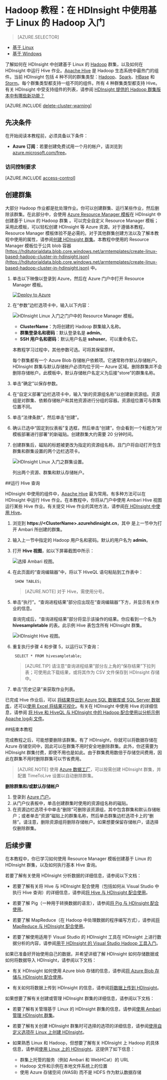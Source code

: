 <!-- not suitable for Mooncake -->


<properties
   	pageTitle="Linux 教程：Hadoop 和 Hive 入门 | Azure"
   	description="遵循本 Linux 教程开始使用 HDInsight 中的 Hadoop。了解如何设置 Linux 群集，以及如何使用 Hive 查询数据。"
   	services="hdinsight"
   	documentationCenter=""
   	authors="mumian"
   	manager="jhubbard"
   	editor="cgronlun"
	tags="azure-portal"/>

<tags
   	ms.service="hdinsight"
   	ms.devlang="na"
   	ms.topic="hero-article"
   	ms.tgt_pltfrm="na"
   	ms.workload="big-data"
   	ms.date="09/14/2016"
   	wacn.date=""
   	ms.author="jgao"/>  


# Hadoop 教程：在 HDInsight 中使用基于 Linux 的 Hadoop 入门

> [AZURE.SELECTOR]
- [基于 Linux](/documentation/articles/hdinsight-hadoop-tutorial-get-started-windows-v1/)
- [基于 Windows](/documentation/articles/hdinsight-hadoop-tutorial-get-started-windows-v1/)

了解如何在 HDInsight 中创建基于 Linux 的 [Hadoop](http://hadoop.apache.org/) 群集，以及如何在 HDInsight 中运行 Hive 作业。[Apache Hive](https://hive.apache.org/) 是 Hadoop 生态系统中最热门的组件。当前 HDInsight 包括 4 种不同的群集类型：[Hadoop](/documentation/articles/hdinsight-hadoop-introduction/)、[Spark](/documentation/articles/hdinsight-apache-spark-overview/)、[HBase](/documentation/articles/hdinsight-hbase-overview/) 和 [Storm](/documentation/articles/hdinsight-storm-overview/)。每个群集类型都支持一组不同的组件。所有 4 种群集类型都支持 Hive。有关 HDInsight 中受支持组件的列表，请参阅 [HDInsight 提供的 Hadoop 群集版本中有哪些新功能？](/documentation/articles/hdinsight-component-versioning-v1/)

[AZURE.INCLUDE [delete-cluster-warning](../../includes/hdinsight-delete-cluster-warning.md)]

## 先决条件

在开始阅读本教程前，必须具备以下条件：

- **Azure 订阅**：若要创建免费试用一个月的帐户，请浏览到 [azure.microsoft.com/free](https://azure.microsoft.com/free)。

### 访问控制要求

[AZURE.INCLUDE [access-control](../../includes/hdinsight-access-control-requirements.md)]

## 创建群集

大部分 Hadoop 作业都是批处理作业。你可以创建群集、运行某些作业，然后删除该群集。在此部分中，会使用 [Azure Resource Manager 模板](/documentation/articles/resource-group-template-deploy/)在 HDInsight 中创建基于 Linux 的 Hadoop 群集 。可以完全自定义 Resource Manager 模板；采用此模板，可以轻松创建 HDInsight 等 Azure 资源。对于遵循本教程，Resource Manager 模板体验不是必需的。对于其他群集创建方法以及了解本教程中使用的属性，请参阅[创建 HDInsight 群集](/documentation/articles/hdinsight-provision-clusters-v1/)。本教程中使用的 Resource Manager 模板位于公共 blob 容器 [https://hditutorialdata.blob.core.windows.net/armtemplates/create-linux-based-hadoop-cluster-in-hdinsight.json](https://hditutorialdata.blob.core.windows.net/armtemplates/create-linux-based-hadoop-cluster-in-hdinsight.json) 中。

1. 单击以下映像以登录到 Azure，然后在 Azure 门户中打开 Resource Manager 模板。

    <a href="https://portal.azure.cn/#create/Microsoft.Template/uri/https%3A%2F%2Fhditutorialdata.blob.core.windows.net%2Farmtemplates%2Fcreate-linux-based-hadoop-cluster-in-hdinsight.json" target="_blank"><img src="https://acom.azurecomcdn.net/80C57D/cdn/mediahandler/docarticles/dpsmedia-prod/azure.microsoft.com/documentation/articles/hdinsight-hbase-tutorial-get-started-v1/20160201111850/deploy-to-azure.png" alt="Deploy to Azure"></a>

2. 在“参数”边栏选项卡中，输入以下内容：

    ![HDInsight Linux 入门之门户中的 Resource Manager 模板](./media/hdinsight-hadoop-linux-tutorial-get-started/hdinsight-linux-get-started-arm-template-on-portal.png)。

    - **ClusterName**：为将创建的 Hadoop 群集输入名称。
    - **群集登录名和密码**：默认登录名是 **admin**。
    - **SSH 用户名和密码**：默认用户名是 **sshuser**。可以重命名它。
    
    本教程学习过程中，其他参数可选。可将其保留原样。
    
    每个群集都有一个 Azure Blob 存储帐户依赖项。它通常称作默认存储帐户。HDInsight 群集与默认存储帐户必须均位于同一 Azure 区域。删除群集并不会删除存储帐户。此模板中，默认存储帐户名定义为后接“store”的群集名称。
    
3. 单击“确定”以保存参数。
4. 在“自定义部署”边栏选项卡中，输入“新的资源组名称”以创建新资源组。资源组是对群集、依赖存储帐户和其他资源进行分组的容器。资源组位置可与群集位置不同。
5. 单击“法律条款”，然后单击“创建”。
6. 确认已选中“固定到仪表板”复选框，然后单击“创建”。你会看到一个标题为“对模板部署进行部署”的新磁贴。创建群集大约需要 20 分钟时间。
7.  创建群集后，磁贴的标题被更改为指定的资源组名称。且门户将自动打开包含群集和群集设置的两个边栏选项卡。

    ![HDInsight Linux 入门之群集设置](./media/hdinsight-hadoop-linux-tutorial-get-started/hdinsight-linux-get-started-cluster-settings.png)。

    列出两个资源、群集和默认存储帐户。

##运行 Hive 查询

HDInsight 中使用的组件中，[Apache Hive](/documentation/articles/hdinsight-use-hive/) 最为常用。有多种方法可以在 HDInsight 中运行 Hive 作业。在本教程中，你将从门户中使用 Ambari Hive 视图运行某些 Hive 作业。有关提交 Hive 作业的其他方法，请参阅[在 HDInsight 中使用 Hive](/documentation/articles/hdinsight-use-hive/)。

1. 浏览到 **https://&lt;ClusterName>.azurehdinsight.cn**，其中 <ClusterName> 是上一节中为打开 Ambari 所创建的群集。
2. 输入上一节中指定的 Hadoop 用户名和密码。默认的用户名为 **admin**。
3. 打开 **Hive 视图**，如以下屏幕截图中所示：

    ![选择 Ambari 视图](./media/hdinsight-hadoop-linux-tutorial-get-started/selecthiveview.png)。
4. 在此页面的“查询编辑器”中，将以下 HiveQL 语句粘贴到工作表中：

		SHOW TABLES;

    >[AZURE.NOTE] 对于 Hive，需使用分号。
        
5. 单击“执行”。“查询进程结果”部分应出现在“查询编辑器”下方，并显示有关作业的信息。

    查询完成后，“查询进程结果”部分将显示该操作的结果。你应看到一个名为 **hivesampletable** 的表。此示例 Hive 表包含所有 HDInsight 群集。

    ![HDInsight Hive 视图](./media/hdinsight-hadoop-linux-tutorial-get-started/hiveview.png)。

6. 重复执行步骤 4 和步骤 5，以运行以下查询：

        SELECT * FROM hivesampletable;

    > [AZURE.TIP] 请注意“查询进程结果”部分左上角的“保存结果”下拉列表；可使用此下载结果，或将其作为 CSV 文件保存到 HDInsight 存储中。

7. 单击“历史记录”来获取作业列表。

已完成 Hive 作业后，可以 [将结果导出到 Azure SQL 数据库或 SQL Server 数据库](/documentation/articles/hdinsight-use-sqoop/)，还可以[使用 Excel 将结果可视化](/documentation/articles/hdinsight-connect-excel-power-query/)。有关在 HDInsight 中使用 Hive 的详细信息，请参阅 [将 Hive 和 HiveQL 与 HDInsight 中的 Hadoop 配合使用以分析示例 Apache log4j 文件](/documentation/articles/hdinsight-use-hive/)。

##结束本教程

完成教程之后，可能想要删除该群集。有了 HDInsight，你就可以将数据存储在 Azure 存储空间中，因此可以在群集不用时安全地删除群集。此外，你还需要为 HDInsight 群集付费，即使不用也是如此。由于群集费用数倍于存储空间费用，因此在群集不用时删除群集可以节省费用。

>[AZURE.NOTE] 使用 [Azure 数据工厂](/documentation/articles/hdinsight-hadoop-create-linux-clusters-adf/)，可以按需创建 HDInsight 群集，并配置 TimeToLive 设置以自动删除群集。

**删除群集和/或默认存储帐户**

1. 登录到 [Azure 门户](https://portal.azure.cn)。
2. 从门户仪表板中，单击创建群集时使用的资源组名称的磁贴。
3. 在资源边栏选项卡中单击“删除”可删除该资源组，其中包含群集和默认存储帐户；或者单击“资源”磁贴上的群集名称，然后单击群集边栏选项卡上的“删除”。请注意，删除资源组将删除存储帐户。如果想要保留存储帐户，请选择仅删除群集。

## 后续步骤

在本教程中，你已学习如何使用 Resource Manager 模板创建基于 Linux 的 HDInsight 群集，以及如何执行基本 Hive 查询。

若要了解有关使用 HDInsight 分析数据的详细信息，请参阅以下文档：

- 若要了解有关将 Hive 与 HDInsight 配合使用（包括如何从 Visual Studio 中执行 Hive 查询）的详细信息，请参阅[将 Hive 与 HDInsight 配合使用][hdinsight-use-hive]。

- 若要了解 Pig（一种用于转换数据的语言），请参阅[将 Pig 与 HDInsight 配合使用][hdinsight-use-pig]。

- 若要了解 MapReduce（在 Hadoop 中处理数据的程序编写方式），请参阅[将 MapReduce 与 HDInsight 配合使用][hdinsight-use-mapreduce]。

- 若要了解使用适用于 Visual Studio 的 HDInsight 工具在 HDInsight 上进行数据分析的内容，请参阅[用于 HDInsight 的 Visual Studio Hadoop 工具入门](/documentation/articles/hdinsight-hadoop-visual-studio-tools-get-started/)。

如果已准备好开始使用自己的数据，并希望详细了解 HDInsight 如何存储数据或如何将数据导入 HDInsight，请参阅以下文档：

- 有关 HDInsight 如何使用 Azure blob 存储的信息，请参阅[将 Azure Blob 存储与 HDInsight 配合使用](/documentation/articles/hdinsight-hadoop-use-blob-storage/)。

- 有关如何将数据上传到 HDInsight 的信息，请参阅[将数据上传到 HDInsight][hdinsight-upload-data]。

如果想要了解有关创建或管理 HDInsight 群集的详细信息，请参阅以下文档：

- 若要了解有关管理基于 Linux 的 HDInsight 群集的信息，请参阅[使用 Ambari 管理 HDInsight 群集](/documentation/articles/hdinsight-hadoop-manage-ambari/)。

- 若要了解有关创建 HDInsight 群集时可选择的选项的详细信息，请参阅[使用自定义选项在 Linux 上创建 HDInsight](/documentation/articles/hdinsight-provision-clusters-v1/)。

- 如果熟悉 Linux 和 Hadoop，但想要了解有关 HDInsight 上 Hadoop 的具体信息，请参阅[使用 Linux 上的 HDInsight](/documentation/articles/hdinsight-hadoop-linux-information/)。这提供了如下信息：

	* 群集上托管的服务（例如 Ambari 和 WebHCat）的 URL
	* Hadoop 文件和示例在本地文件系统上的位置
	* 使用 Azure 存储空间 (WASB) 而不是 HDFS 作为默认数据存储


[1]: /documentation/articles/hdinsight-hadoop-visual-studio-tools-get-started/

[hdinsight-provision]: /documentation/articles/hdinsight-provision-clusters-v1/
[hdinsight-admin-powershell]: /documentation/articles/hdinsight-administer-use-powershell/
[hdinsight-upload-data]: /documentation/articles/hdinsight-upload-data/
[hdinsight-use-mapreduce]: /documentation/articles/hdinsight-use-mapreduce/
[hdinsight-use-hive]: /documentation/articles/hdinsight-use-hive/
[hdinsight-use-pig]: /documentation/articles/hdinsight-use-pig/

[powershell-download]: http://go.microsoft.com/fwlink/p/?linkid=320376&clcid=0x409
[powershell-install-configure]: /documentation/articles/powershell-install-configure/
[powershell-open]: /documentation/articles/powershell-install-configure/#Install

[img-hdi-dashboard]: ./media/hdinsight-hadoop-tutorial-get-started-windows-v1/HDI.dashboard.png
[img-hdi-dashboard-query-select]: ./media/hdinsight-hadoop-tutorial-get-started-windows-v1/HDI.dashboard.query.select.png
[img-hdi-dashboard-query-select-result]: ./media/hdinsight-hadoop-tutorial-get-started-windows-v1/HDI.dashboard.query.select.result.png
[img-hdi-dashboard-query-select-result-output]: ./media/hdinsight-hadoop-tutorial-get-started-windows-v1/HDI.dashboard.query.select.result.output.png
[img-hdi-dashboard-query-browse-output]: ./media/hdinsight-hadoop-tutorial-get-started-windows-v1/HDI.dashboard.query.browse.output.png
[image-hdi-clusterstatus]: ./media/hdinsight-hadoop-tutorial-get-started-windows-v1/HDI.ClusterStatus.png
[image-hdi-gettingstarted-powerquery-importdata]: ./media/hdinsight-hadoop-tutorial-get-started-windows-v1/HDI.GettingStarted.PowerQuery.ImportData.png
[image-hdi-gettingstarted-powerquery-importdata2]: ./media/hdinsight-hadoop-tutorial-get-started-windows-v1/HDI.GettingStarted.PowerQuery.ImportData2.png

<!---HONumber=Mooncake_Quality_Review_1118_2016-->